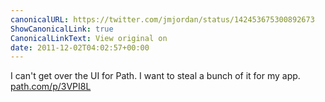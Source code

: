 ```yaml
---
canonicalURL: https://twitter.com/jmjordan/status/142453675300892673
ShowCanonicalLink: true
CanonicalLinkText: View original on
date: 2011-12-02T04:02:57+00:00
---
```

I can't get over the UI for Path. I want to steal a bunch of it for my app. [path.com/p/3VPI8L](https://path.com/p/3VPI8L)